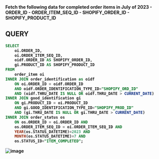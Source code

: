 <b>
Fetch the following data for completed order items in July of 2023
- ORDER_ID
- ORDER_ITEM_SEQ_ID
- SHOPIFY_ORDER_ID
- SHOPIFY_PRODUCT_ID
<b/>

## QUERY
```sql
SELECT 
	oi.ORDER_ID, 
    oi.ORDER_ITEM_SEQ_ID, 
    oidf.ORDER_ID AS SHOPIFY_ORDER_ID, 
    gi.PRODUCT_ID AS SHOPIFY_PRODUCT_ID
FROM 
	order_item oi
INNER JOIN order_identification as oidf
	ON oi.ORDER_ID = oidf.ORDER_ID 
    AND oidf.ORDER_IDENTIFICATION_TYPE_ID="SHOPIFY_ORD_ID" 
    AND (oidf.THRU_DATE IS NULL OR oidf.THRU_DATE > CURRENT_DATE)
INNER JOIN good_identification gi
	ON gi.PRODUCT_ID = oi.PRODUCT_ID 
    AND gi.GOOD_IDENTIFICATION_TYPE_ID="SHOPIFY_PROD_ID" 
    AND (gi.THRU_DATE IS NULL OR gi.THRU_DATE > CURRENT_DATE)
INNER JOIN order_status os
	ON os.ORDER_ID = oi.ORDER_ID AND 
    os.ORDER_ITEM_SEQ_ID = oi.ORDER_ITEM_SEQ_ID AND 
	YEAR(os.STATUS_DATETIME)=2023 AND 
    MONTH(os.STATUS_DATETIME)=7 AND 
    os.STATUS_ID="ITEM_COMPLETED";
```

![image](https://github.com/coder-1304/Training-Assignment/assets/121802518/e0298f0f-957f-42d1-8a93-59588cd87ee1)
